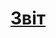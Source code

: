 # [Звіт](https://docs.google.com/document/d/1Beqm_D-jtNNFDdiMq6RX9wnH9GviwnMWwczIswf1yd8/edit?usp=sharing)
